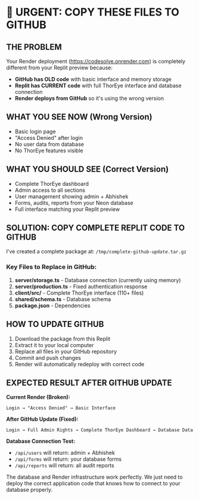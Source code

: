 # 🚨 URGENT: COPY THESE FILES TO GITHUB

## THE PROBLEM
Your Render deployment (https://codesolve.onrender.com) is completely different from your Replit preview because:

- **GitHub has OLD code** with basic interface and memory storage
- **Replit has CURRENT code** with full ThorEye interface and database connection
- **Render deploys from GitHub** so it's using the wrong version

## WHAT YOU SEE NOW (Wrong Version)
- Basic login page
- "Access Denied" after login  
- No user data from database
- No ThorEye features visible

## WHAT YOU SHOULD SEE (Correct Version)
- Complete ThorEye dashboard
- Admin access to all sections
- User management showing admin + Abhishek
- Forms, audits, reports from your Neon database
- Full interface matching your Replit preview

## SOLUTION: COPY COMPLETE REPLIT CODE TO GITHUB

I've created a complete package at: `/tmp/complete-github-update.tar.gz`

### Key Files to Replace in GitHub:

1. **server/storage.ts** - Database connection (currently using memory)
2. **server/production.ts** - Fixed authentication response
3. **client/src/** - Complete ThorEye interface (110+ files)
4. **shared/schema.ts** - Database schema
5. **package.json** - Dependencies

## HOW TO UPDATE GITHUB

1. Download the package from this Replit
2. Extract it to your local computer
3. Replace all files in your GitHub repository
4. Commit and push changes
5. Render will automatically redeploy with correct code

## EXPECTED RESULT AFTER GITHUB UPDATE

**Current Render (Broken):**
```
Login → "Access Denied" → Basic Interface
```

**After GitHub Update (Fixed):**
```  
Login → Full Admin Rights → Complete ThorEye Dashboard → Database Data
```

**Database Connection Test:**
- `/api/users` will return: admin + Abhishek
- `/api/forms` will return: your database forms  
- `/api/reports` will return: all audit reports

The database and Render infrastructure work perfectly. We just need to deploy the correct application code that knows how to connect to your database properly.